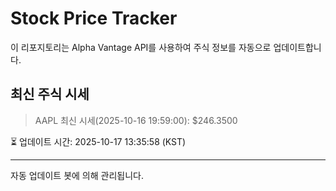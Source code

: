 
# Stock Price Tracker

이 리포지토리는 Alpha Vantage API를 사용하여 주식 정보를 자동으로 업데이트합니다.

## 최신 주식 시세
> AAPL 최신 시세(2025-10-16 19:59:00): $246.3500

⏳ 업데이트 시간: 2025-10-17 13:35:58 (KST)

---
자동 업데이트 봇에 의해 관리됩니다.
